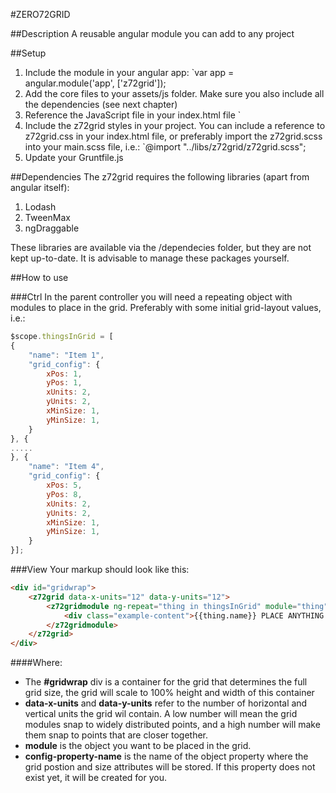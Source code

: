 #ZERO72GRID

##Description
A reusable angular module you can add to any project

##Setup
1. Include the module in your angular app: 
        `var app = angular.module('app', ['z72grid']);
2. Add the core files to your assets/js folder. Make sure you also include all the dependencies (see next chapter)
3. Reference the JavaScript file in your index.html file 
        `<script src="assets/z72grid/z72grid.js"></script>
4. Include the z72grid styles in your project. You can include a reference to z72grid.css in your index.html file, or preferably import the z72grid.scss into your main.scss file, i.e.: `@import "../libs/z72grid/z72grid.scss";
5. Update your Gruntfile.js

##Dependencies
The z72grid requires the following libraries (apart from angular itself):

1. Lodash
2. TweenMax
3. ngDraggable

These libraries are available via the /dependecies folder, but they are not kept up-to-date. It is advisable to manage these packages yourself.

##How to use

###Ctrl
In the parent controller you will need a repeating object with modules to place in the grid. Preferably with some initial grid-layout values, i.e.:
```JavaScript
$scope.thingsInGrid = [
{
	"name": "Item 1",
	"grid_config": {
		xPos: 1,
		yPos: 1,
		xUnits: 2,
		yUnits: 2,
		xMinSize: 1,
		yMinSize: 1,
	}
}, {
.....
}, {
	"name": "Item 4",
	"grid_config": {
		xPos: 5,
		yPos: 8,
		xUnits: 2,
		yUnits: 2,
		xMinSize: 1,
		yMinSize: 1,
	}
}];
```
###View
Your markup should look like this:
```HTML
<div id="gridwrap">
	<z72grid data-x-units="12" data-y-units="12">
		<z72gridmodule ng-repeat="thing in thingsInGrid" module="thing" config-property-name="grid_config">
			<div class="example-content">{{thing.name}} PLACE ANYTHING HERE YOU'D LIKE </div>
		</z72gridmodule>
	</z72grid>
</div>
````
####Where:
- The **#gridwrap** div is a container for the grid that determines the full grid size, the grid will scale to 100% height and width of this container
- **data-x-units** and **data-y-units** refer to the number of horizontal and vertical units the grid wil contain. A low number will mean the grid modules snap to widely distributed points, and a high number will make them snap to points that are closer together.
- **module** is the object you want to be placed in the grid.
- **config-property-name** is the name of the object property where the grid postion and size attributes will be stored. If this property does not exist yet, it will be created for you.
